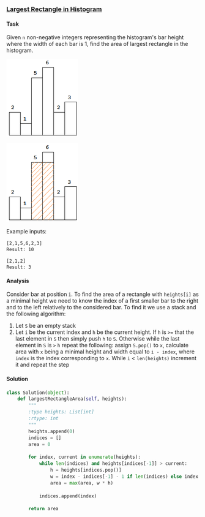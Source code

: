 ### [Largest Rectangle in Histogram][1]

#### Task

Given `n` non-negative integers representing the histogram's bar height where the width of each bar is 1, find the area of largest rectangle in the histogram.

![histogram](./histogram.png)

![histogram area](./histogram_area.png)

Example inputs:

```
[2,1,5,6,2,3]
Result: 10
```

```
[2,1,2]
Result: 3
```

#### Analysis

Consider bar at position `i`. To find the area of a rectangle with `heights[i]` as a minimal height we need to know the index of a first smaller bar to the right and to the left relatively to the considered bar. To find it we use a stack and the following algorithm:

1. Let `S` be an empty stack
2. Let `i` be the current index and `h` be the current height. If `h` is `>=` that the last element in `S` then simply push `h` to `S`. Otherwise while the last element in `S` is `>` `h` repeat the following: assign `S.pop()` to `x`, calculate area with `x` being a minimal height and width equal to `i - index`, where `index` is the index corresponding to `x`. While `i` < `len(heights)` increment it and repeat the step

#### Solution

```python
class Solution(object):
    def largestRectangleArea(self, heights):
        """
        :type heights: List[int]
        :rtype: int
        """
        heights.append(0)
        indices = []
        area = 0

        for index, current in enumerate(heights):
            while len(indices) and heights[indices[-1]] > current:
                h = heights[indices.pop()]
                w = index - indices[-1] - 1 if len(indices) else index
                area = max(area, w * h)

            indices.append(index)

        return area
```

[1]: https://leetcode.com/problems/largest-rectangle-in-histogram/description/
